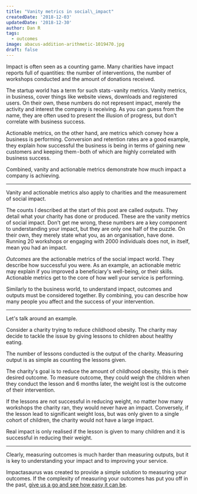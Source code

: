 ```yaml
---
title: "Vanity metrics in social\_impact"
createdDate: '2018-12-03'
updatedDate: '2018-12-30'
author: Dan R
tags:
  - outcomes
image: abacus-addition-arithmetic-1019470.jpg
draft: false
---
```


Impact is often seen as a counting game. Many charities have impact reports full of quantities: the number of interventions, the number of workshops conducted and the amount of donations received.

The startup world has a term for such stats - vanity metrics. Vanity metrics, in business, cover things like website views, downloads and registered users. On their own, these numbers do not represent impact, merely the activity and interest the company is receiving. As you can guess from the name, they are often used to present the illusion of progress, but don't correlate with business success.

Actionable metrics, on the other hand, are metrics which convey how a business is performing. Conversion and retention rates are a good example, they explain how successful the business is being in terms of gaining new customers and keeping them - both of which are highly correlated with business success.

Combined, vanity and actionable metrics demonstrate how much impact a company is achieving.

* * *

Vanity and actionable metrics also apply to charities and the measurement of social impact.

The counts I described at the start of this post are called _outputs_. They detail what your charity has done or produced. These are the vanity metrics of social impact. Don't get me wrong, these numbers are a key component to understanding your impact, but they are only one half of the puzzle. On their own, they merely state what you, as an organisation, have done. Running 20 workshops or engaging with 2000 individuals does not, in itself, mean you had an impact.

_Outcomes_ are the actionable metrics of the social impact world. They describe how successful you were. As an example, an actionable metric may explain if you improved a beneficiary's well-being, or their skills. Actionable metrics get to the core of how well your service is performing. 

Similarly to the business world, to understand impact, outcomes and outputs must be considered together. By combining, you can describe how many people you affect and the success of your intervention.

* * *

Let's talk around an example. 

Consider a charity trying to reduce childhood obesity. The charity may decide to tackle the issue by giving lessons to children about healthy eating. 

The number of lessons conducted is the output of the charity. Measuring output is as simple as counting the lessons given.

The charity's goal is to reduce the amount of childhood obesity, this is their desired outcome.  To measure outcome, they could weigh the children when they conduct the lesson and 6 months later, the weight lost is the outcome of their intervention.

If the lessons are not successful in reducing weight, no matter how many workshops the charity ran, they would never have an impact. Conversely, if the lesson lead to significant weight loss, but was only given to a single cohort of children, the charity would not have a large impact. 

Real impact is only realised if the lesson is given to many children and it is successful in reducing their weight.

* * *

Clearly, measuring outcomes is much harder than measuring outputs, but it is key to understanding your impact and to improving your service. 

Impactasaurus was created to provide a simple solution to measuring your outcomes. If the complexity of measuring your outcomes has put you off in the past, [give us a go and see how easy it can be](/signup).
